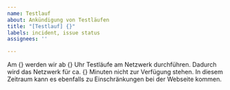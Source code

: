 ```yaml
---
name: Testlauf
about: Ankündigung von Testläufen
title: "[Testlauf] {}"
labels: incident, issue status
assignees: ''

---
```


Am {} werden wir ab {} Uhr Testläufe am Netzwerk durchführen. Dadurch wird das Netzwerk für ca. {} Minuten nicht zur Verfügung stehen. In diesem Zeitraum kann es ebenfalls zu Einschränkungen bei der Webseite kommen.
